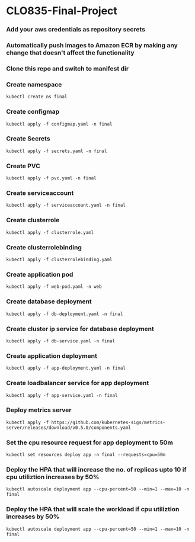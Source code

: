 # CLO835-Final-Project

### Add your aws credentials as repository secrets

### Automatically push images to Amazon ECR by making any change that doesn't affect the functionality

### Clone this repo and switch to manifest dir

### Create namespace
```kubectl create ns final```

### Create configmap
```kubectl apply -f configmap.yaml -n final```

### Create Secrets
```kubectl apply -f secrets.yaml -n final```

### Create PVC
```kubectl apply -f pvc.yaml -n final```

### Create serviceaccount
```kubectl apply -f serviceaccount.yaml -n final```

### Create clusterrole
```kubectl apply -f clusterrole.yaml```


### Create clusterrolebinding
```kubectl apply -f clusterrolebinding.yaml```


### Create application pod
```kubectl apply -f web-pod.yaml -n web```


### Create database deployment
```kubectl apply -f db-deployment.yaml -n final```

### Create cluster ip service for database deployment
```kubectl apply -f db-service.yaml -n final```

### Create application deployment
```kubectl apply -f app-deployment.yaml -n final```

### Create loadbalancer service for app deployment
```kubectl apply -f app-service.yaml -n final```

### Deploy metrics server
```kubectl apply -f https://github.com/kubernetes-sigs/metrics-server/releases/download/v0.5.0/components.yaml```

### Set the cpu resource request for app deployment to 50m 
```kubectl set resources deploy app -n final --requests=cpu=50m```

### Deploy the HPA that will increase the no. of replicas upto 10 if cpu utiliztion increases by 50%
```kubectl autoscale deployment app --cpu-percent=50 --min=1 --max=10 -n final```

### Deploy the HPA that will scale the workload if cpu utiliztion increases by 50%
```kubectl autoscale deployment app --cpu-percent=50 --min=1 --max=10 -n final```
